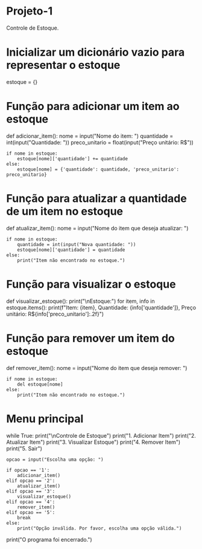 # Projeto-1
Controle de Estoque.
# Inicializar um dicionário vazio para representar o estoque
estoque = {}

# Função para adicionar um item ao estoque
def adicionar_item():
    nome = input("Nome do item: ")
    quantidade = int(input("Quantidade: "))
    preco_unitario = float(input("Preço unitário: R$"))
    
    if nome in estoque:
        estoque[nome]['quantidade'] += quantidade
    else:
        estoque[nome] = {'quantidade': quantidade, 'preco_unitario': preco_unitario}

# Função para atualizar a quantidade de um item no estoque
def atualizar_item():
    nome = input("Nome do item que deseja atualizar: ")
    
    if nome in estoque:
        quantidade = int(input("Nova quantidade: "))
        estoque[nome]['quantidade'] = quantidade
    else:
        print("Item não encontrado no estoque.")

# Função para visualizar o estoque
def visualizar_estoque():
    print("\nEstoque:")
    for item, info in estoque.items():
        print(f"Item: {item}, Quantidade: {info['quantidade']}, Preço unitário: R${info['preco_unitario']:.2f}")

# Função para remover um item do estoque
def remover_item():
    nome = input("Nome do item que deseja remover: ")
    
    if nome in estoque:
        del estoque[nome]
    else:
        print("Item não encontrado no estoque.")

# Menu principal
while True:
    print("\nControle de Estoque")
    print("1. Adicionar Item")
    print("2. Atualizar Item")
    print("3. Visualizar Estoque")
    print("4. Remover Item")
    print("5. Sair")
    
    opcao = input("Escolha uma opção: ")
    
    if opcao == '1':
        adicionar_item()
    elif opcao == '2':
        atualizar_item()
    elif opcao == '3':
        visualizar_estoque()
    elif opcao == '4':
        remover_item()
    elif opcao == '5':
        break
    else:
        print("Opção inválida. Por favor, escolha uma opção válida.")

print("O programa foi encerrado.")
